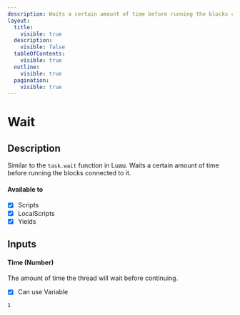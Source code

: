 ```yaml
---
description: Waits a certain amount of time before running the blocks connected to it.
layout:
  title:
    visible: true
  description:
    visible: false
  tableOfContents:
    visible: true
  outline:
    visible: true
  pagination:
    visible: true
---
```


# Wait

## Description

Similar to the `task.wait` function in Luau.
Waits a certain amount of time before running the blocks connected to it.

#### Available to

* [x] Scripts
* [x] LocalScripts
* [x] Yields

## Inputs

#### Time (Number)

The amount of time the thread will wait before continuing.

* [x] Can use Variable

```
1
```